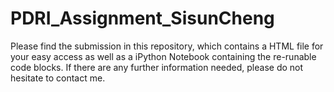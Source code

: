 # PDRI_Assignment_SisunCheng

Please find the submission in this repository, which contains a HTML file for your easy access as well as a iPython Notebook containing the re-runable code blocks. If there are any further information needed, please do not hesitate to contact me.

